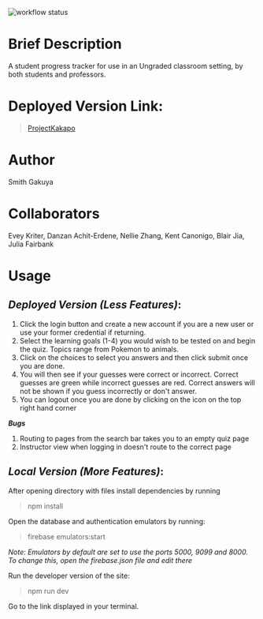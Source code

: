 ![workflow status](https://github.com/csci0312-f22/project-kakapo/actions/workflows/node.js.yml/badge.svg)

# __Brief Description__
A student progress tracker for use in an Ungraded classroom setting, by both students and professors.

# __Deployed Version Link__:
> [ProjectKakapo](https://project-kakapo.web.app)

# __Author__
Smith Gakuya

# __Collaborators__
Evey Kriter, Danzan Achit-Erdene, Nellie Zhang, Kent Canonigo, Blair Jia, Julia Fairbank

# __Usage__
## ***Deployed Version (Less Features)***:

1. Click the login button and create a new account if you are a new user or use your former credential if returning.
2. Select the learning goals (1-4) you would wish to be tested on and begin the quiz. Topics range from Pokemon to animals.
3. Click on the choices to select you answers and then click submit once you are done. 
4. You will then see if your guesses were correct or incorrect. Correct guesses are green while incorrect guesses are red. Correct answers will not be shown if you guess incorrectly or don't answer.
5. You can logout once you are done by clicking on the icon on the top right hand corner

***Bugs***
1. Routing to pages from the search bar takes you to an empty quiz page
2. Instructor view when logging in doesn't route to the correct page

## ***Local Version (More Features)***:
After opening directory with files install dependencies by running
> npm install

Open the database and authentication emulators by running:
> firebase emulators:start

*Note: Emulators by default are set to use the ports 5000, 9099 and 8000. To change this, open the firebase.json file and edit there*

Run the developer version of the site:
> npm run dev

Go to the link displayed in your terminal.



